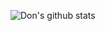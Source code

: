 ![Don's github stats](https://github-readme-stats.vercel.app/api?username=devillD&show_icons=true&theme=dark)
